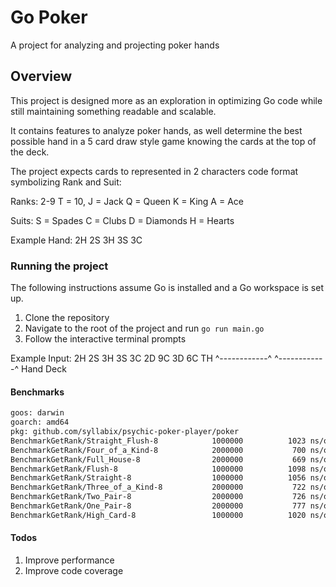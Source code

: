 # Go Poker
A project for analyzing and projecting poker hands

## Overview
This project is designed more as an exploration in optimizing Go code while still maintaining something readable and scalable.

It contains features to analyze poker hands, as well determine the best possible hand in a 5 card draw style game knowing the cards at the top of the deck.

The project expects cards to represented in 2 characters code format symbolizing Rank and Suit:

Ranks:
2-9
T = 10,
J = Jack
Q = Queen
K = King
A = Ace

Suits:
S = Spades
C = Clubs
D = Diamonds
H = Hearts

Example Hand:
2H 2S 3H 3S 3C

### Running the project
The following instructions assume Go is installed and a Go workspace is set up.

1. Clone the repository
2. Navigate to the root of the project and run `go run main.go`
3. Follow the interactive terminal prompts

Example Input:
2H 2S 3H 3S 3C 2D 9C 3D 6C TH
^------------^ ^------------^
     Hand           Deck


#### Benchmarks
```sh
goos: darwin
goarch: amd64
pkg: github.com/syllabix/psychic-poker-player/poker
BenchmarkGetRank/Straight_Flush-8         	 1000000	      1023 ns/op	     805 B/op	       6 allocs/op
BenchmarkGetRank/Four_of_a_Kind-8         	 2000000	       700 ns/op	     482 B/op	       4 allocs/op
BenchmarkGetRank/Full_House-8             	 2000000	       669 ns/op	     482 B/op	       4 allocs/op
BenchmarkGetRank/Flush-8                  	 1000000	      1098 ns/op	     805 B/op	       6 allocs/op
BenchmarkGetRank/Straight-8               	 1000000	      1056 ns/op	     805 B/op	       6 allocs/op
BenchmarkGetRank/Three_of_a_Kind-8        	 2000000	       722 ns/op	     483 B/op	       4 allocs/op
BenchmarkGetRank/Two_Pair-8               	 2000000	       726 ns/op	     483 B/op	       4 allocs/op
BenchmarkGetRank/One_Pair-8               	 2000000	       777 ns/op	     484 B/op	       4 allocs/op
BenchmarkGetRank/High_Card-8              	 1000000	      1020 ns/op	     805 B/op	       6 allocs/op
```

#### Todos
1. Improve performance
2. Improve code coverage